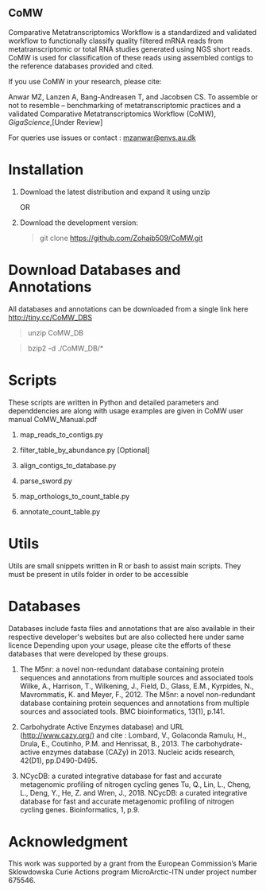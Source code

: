 ## CoMW

Comparative Metatranscriptomics Workflow is a standardized and validated workflow to functionally classify quality filtered mRNA reads from metatranscriptomic or total RNA studies generated using NGS short reads. CoMW is used for classification of these reads using assembled contigs to the reference databases provided and cited. 

If you use CoMW in your research, please cite:

Anwar MZ, Lanzen A, Bang-Andreasen T, and Jacobsen CS. To assemble or not to resemble – benchmarking of metatranscriptomic practices and a validated Comparative Metatranscriptomics Workflow (CoMW), _GigaScience_,[Under Review]


For queries use issues or contact : mzanwar@envs.au.dk

# Installation

1. Download the latest distribution and expand it using unzip

	OR 

2. Download the development version:
   > git clone https://github.com/Zohaib509/CoMW.git

# Download Databases and Annotations
All databases and annotations can be downloaded from a single link here 
http://tiny.cc/CoMW_DBS

> unzip CoMW_DB

> bzip2 -d ./CoMW_DB/*


# Scripts

These scripts are written in Python and detailed parameters and dependdencies are along with usage examples are given in CoMW user manual CoMW_Manual.pdf

1. map_reads_to_contigs.py

2. filter_table_by_abundance.py [Optional]

3. align_contigs_to_database.py

4. parse_sword.py

5. map_orthologs_to_count_table.py

6. annotate_count_table.py



# Utils

Utils are small snippets written in R or bash to assist main scripts.
They must be present in utils folder in order to be accessible


# Databases 

Databases include fasta files and annotations that are also available in their respective developer's websites but are also collected here under same licence
Depending upon your usage, please cite the efforts of these databases that were developed by these groups.

1. The M5nr: a novel non-redundant database containing protein sequences and annotations from multiple sources and associated tools
Wilke, A., Harrison, T., Wilkening, J., Field, D., Glass, E.M., Kyrpides, N., Mavrommatis, K. and Meyer, F., 2012. The M5nr: a novel non-redundant database containing protein sequences and annotations from multiple sources and associated tools. BMC bioinformatics, 13(1), p.141.


2. Carbohydrate Active Enzymes database) and URL (http://www.cazy.org/) and cite :
Lombard, V., Golaconda Ramulu, H., Drula, E., Coutinho, P.M. and Henrissat, B., 2013. The carbohydrate-active enzymes database (CAZy) in 2013. Nucleic acids research, 42(D1), pp.D490-D495. 


3. NCycDB: a curated integrative database for fast and accurate metagenomic profiling of nitrogen cycling genes
Tu, Q., Lin, L., Cheng, L., Deng, Y., He, Z. and Wren, J., 2018. NCycDB: a curated integrative database for fast and accurate metagenomic profiling of nitrogen cycling genes. Bioinformatics, 1, p.9.


# Acknowledgment

This work was supported by a grant from the European Commission’s Marie Sklowdowska Curie Actions program MicroArctic-ITN under project number 675546.
